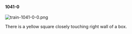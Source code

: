 #### 1041-0
![train-1041-0-0.png](https://github.com/lil-lab/nlvr/raw/master/nlvr/train/images/58/train-1041-0-0.png "train-1041-0-0.png")

There is a yellow square closely touching right wall of a box.